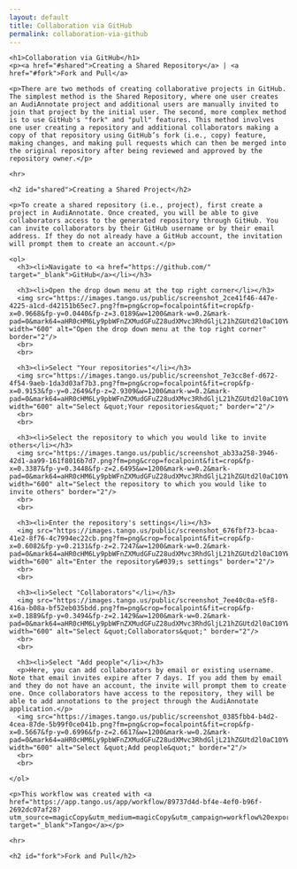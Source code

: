 ```yaml
---
layout: default
title: Collaboration via GitHub
permalink: collaboration-via-github
---
```

<!-- Add an essay or interpretive material below this line,
using HTML or markdown.  Do not modify this file above this line -->

<html>
  <body>
    
    <h1>Collaboration via GitHub</h1>
    <p><a href="#shared">Creating a Shared Repository</a> | <a href="#fork">Fork and Pull</a>
      
    <p>There are two methods of creating collaborative projects in GitHub. The simplest method is the Shared Repository, where one user creates an AudiAnnotate project and additional users are manually invited to join that project by the initial user. The second, more complex method is to use GitHub's "fork" and "pull" features. This method involves one user creating a repository and additional collaborators making a copy of that repository using GitHub’s fork (i.e., copy) feature, making changes, and making pull requests which can then be merged into the original repository after being reviewed and approved by the repository owner.</p>
    
    <hr>
    
    <h2 id="shared">Creating a Shared Project</h2>
    
    <p>To create a shared repository (i.e., project), first create a project in AudiAnnotate. Once created, you will be able to give collaborators access to the generated repository through GitHub. You can invite collaborators by their GitHub username or by their email address. If they do not already have a GitHub account, the invitation will prompt them to create an account.</p>
   
    <ol>
      <h3><li>Navigate to <a href="https://github.com/" target="_blank">GitHub</a></li></h3>
      
      <h3><li>Open the drop down menu at the top right corner</li></h3>
      <img src="https://images.tango.us/public/screenshot_2ce41f46-447e-4225-a1cd-d42151b65ec7.png?fm=png&crop=focalpoint&fit=crop&fp-x=0.9668&fp-y=0.0440&fp-z=3.0189&w=1200&mark-w=0.2&mark-pad=0&mark64=aHR0cHM6Ly9pbWFnZXMudGFuZ28udXMvc3RhdGljL21hZGUtd2l0aC10YW5nby13YXRlcm1hcmsucG5n&ar=2880%3A1408" width="600" alt="Open the drop down menu at the top right corner" border="2"/>
      <br>
      <br> 

      <h3><li>Select "Your repositories"</li></h3>
      <img src="https://images.tango.us/public/screenshot_7e3cc8ef-d672-4f54-9aeb-1da3d03af7b3.png?fm=png&crop=focalpoint&fit=crop&fp-x=0.9153&fp-y=0.2649&fp-z=2.9309&w=1200&mark-w=0.2&mark-pad=0&mark64=aHR0cHM6Ly9pbWFnZXMudGFuZ28udXMvc3RhdGljL21hZGUtd2l0aC10YW5nby13YXRlcm1hcmsucG5n&ar=2880%3A1408" width="600" alt="Select &quot;Your repositories&quot;" border="2"/>
      <br>
      <br>

      <h3><li>Select the repository to which you would like to invite others</li></h3>
      <img src="https://images.tango.us/public/screenshot_ab33a258-3946-42d1-aa99-161f8016b7d7.png?fm=png&crop=focalpoint&fit=crop&fp-x=0.3387&fp-y=0.3448&fp-z=2.6495&w=1200&mark-w=0.2&mark-pad=0&mark64=aHR0cHM6Ly9pbWFnZXMudGFuZ28udXMvc3RhdGljL21hZGUtd2l0aC10YW5nby13YXRlcm1hcmsucG5n&ar=2880%3A1408" width="600" alt="Select the repository to which you would like to invite others" border="2"/>
      <br>
      <br>

      <h3><li>Enter the repository's settings</li></h3>
      <img src="https://images.tango.us/public/screenshot_676fbf73-bcaa-41e2-8f76-4c7994ec22cb.png?fm=png&crop=focalpoint&fit=crop&fp-x=0.6082&fp-y=0.2131&fp-z=2.7247&w=1200&mark-w=0.2&mark-pad=0&mark64=aHR0cHM6Ly9pbWFnZXMudGFuZ28udXMvc3RhdGljL21hZGUtd2l0aC10YW5nby13YXRlcm1hcmsucG5n&ar=2880%3A1408" width="600" alt="Enter the repository&#039;s settings" border="2"/>
      <br>
      <br>

      <h3><li>Select "Collaborators"</li></h3>
      <img src="https://images.tango.us/public/screenshot_7ee40c0a-e5f8-416a-b08a-bf52eb035bdd.png?fm=png&crop=focalpoint&fit=crop&fp-x=0.1889&fp-y=0.3494&fp-z=2.1429&w=1200&mark-w=0.2&mark-pad=0&mark64=aHR0cHM6Ly9pbWFnZXMudGFuZ28udXMvc3RhdGljL21hZGUtd2l0aC10YW5nby13YXRlcm1hcmsucG5n&ar=2880%3A1408" width="600" alt="Select &quot;Collaborators&quot;" border="2"/>
      <br>
      <br>

      <h3><li>Select "Add people"</li></h3>
      <p>Here, you can add collaborators by email or existing username. Note that email invites expire after 7 days. If you add them by email and they do not have an account, the invite will prompt them to create one. Once collaborators have access to the repository, they will be able to add annotations to the project through the AudiAnnotate application.</p>
      <img src="https://images.tango.us/public/screenshot_0385fbb4-b4d2-4cea-87de-5b99f0ce041b.png?fm=png&crop=focalpoint&fit=crop&fp-x=0.5667&fp-y=0.6996&fp-z=2.6617&w=1200&mark-w=0.2&mark-pad=0&mark64=aHR0cHM6Ly9pbWFnZXMudGFuZ28udXMvc3RhdGljL21hZGUtd2l0aC10YW5nby13YXRlcm1hcmsucG5n&ar=2880%3A1408" width="600" alt="Select &quot;Add people&quot;" border="2"/>
      <br>
      <br>

    </ol>
    
    <p>This workflow was created with <a href="https://app.tango.us/app/workflow/89737d4d-bf4e-4ef0-b96f-2692dc07af28?utm_source=magicCopy&utm_medium=magicCopy&utm_campaign=workflow%20export%20links" target="_blank">Tango</a></p>

    <hr>
    
    <h2 id="fork">Fork and Pull</h2>
    
  </body>
  </html>
  
